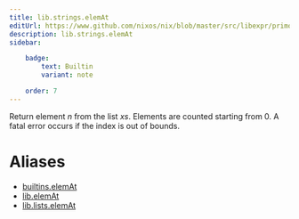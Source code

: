 ```yaml
---
title: lib.strings.elemAt
editUrl: https://www.github.com/nixos/nix/blob/master/src/libexpr/primops.cc
description: lib.strings.elemAt
sidebar:

    badge:
        text: Builtin
        variant: note

    order: 7
---
```


Return element *n* from the list *xs*. Elements are counted starting
from 0. A fatal error occurs if the index is out of bounds.


# Aliases

- [builtins.elemAt](/nix-doc-comments/reference/builtins/builtins-elemAt)
- [lib.elemAt](/nix-doc-comments/reference/lib/lib-elemAt)
- [lib.lists.elemAt](/nix-doc-comments/reference/lib/lists/lib-lists-elemAt)


